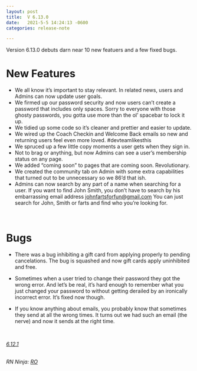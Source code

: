 ```yaml
---
layout: post
title:  V 6.13.0
date:   2021-5-5 14:24:13 -0600
categories: release-note

---
```

Version 6.13.0 debuts darn near 10 new featuers and a few fixed bugs. 


# New Features

- We all know it’s important to stay relevant. In related news, users and Admins can now update user goals. 
- We firmed up our password security and now users can’t create a password that includes only spaces. Sorry to everyone with those ghosty passwords, you gotta use more than the ol’ spacebar to lock it up. 
- We tidied up some code so it’s cleaner and prettier and easier to update. 
- We wired up the Coach Checkin and Welcome Back emails so new and returning users feel even more loved. #devteamlikesthis
- We spruced up a few little copy moments a user gets when they sign in. 
- Not to brag or anything, but now Admins can see a user’s membership status on any page. 
- We added “coming soon” to pages that are coming soon. Revolutionary. 
- We created the community tab on Admin with some extra capabilities that turned out to be unnecessary so we 86’d that ish.
- Admins can now search by any part of a name when searching for a user. If you want to find John Smith, you don’t have to search by his embarrassing email address johnfartsforfun@gmail.com You can just search for John, Smith or farts and find who you’re looking for. 


<br/>

# Bugs

- There was a bug inhibiting a gift card from applying properly to pending cancelations. The bug is squashed and now gift cards apply uninhibited and free.

- Sometimes when a user tried to change their password they got the wrong error. And let’s be real, it’s hard enough to remember what you just changed your password to without getting derailed by an ironically incorrect error. It’s fixed now though. 

- If you know anything about emails, you probably know that sometimes they send at all the wrong times. It turns out we had such an email (the nerve) and now it sends at the right time.



<br/>

*[6.12.1](https://github.com/streetparking/my-streetparking/releases/tag/v6.12.0)*
<br/>
<br/>


_RN Ninja: [RO](https://github.com/robyanna)_
 
 
 